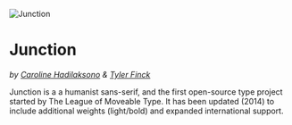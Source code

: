![Junction](https://github.com/theleagueof/junction/raw/master/images/junction-1.png)

Junction
========
_by [Caroline Hadilaksono](http://www.hadilaksono.com) & [Tyler Finck](http://www.tylerfinck.com/)_

Junction is a a humanist sans-serif, and the first open-source type project started by The League of Moveable Type. It has been updated (2014) to include additional weights (light/bold) and expanded international support. 



